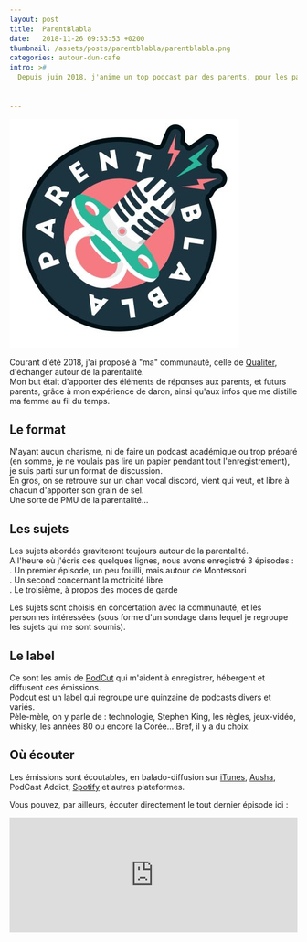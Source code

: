 ```yaml
---
layout: post
title:  ParentBlabla
date:   2018-11-26 09:53:53 +0200
thumbnail: /assets/posts/parentblabla/parentblabla.png
categories: autour-dun-cafe
intro: >#
  Depuis juin 2018, j'anime un top podcast par des parents, pour les parents  


---
```


![Logo ParentBlabla](/assets/posts/parentblabla/parentblabla.png)

Courant d'été 2018, j'ai proposé à "ma" communauté, celle de [Qualiter](http://forum.dequaliter.com/), d'échanger autour de la parentalité.  
Mon but était d'apporter des éléments de réponses aux parents, et futurs parents, grâce à mon expérience de daron, ainsi qu'aux infos que me distille ma femme au fil du temps.

## Le format

N'ayant aucun charisme, ni de faire un podcast académique ou trop préparé (en somme, je ne voulais pas lire un papier pendant tout l'enregistrement), je suis parti sur un format de discussion.  
En gros, on se retrouve sur un chan vocal discord, vient qui veut, et libre à chacun d'apporter son grain de sel.  
Une sorte de PMU de la parentalité...

## Les sujets

Les sujets abordés graviteront toujours autour de la parentalité.  
A l'heure où j'écris ces quelques lignes, nous avons enregistré 3 épisodes :  
 . Un premier épisode, un peu fouilli, mais autour de Montessori   
 . Un second concernant la motricité libre  
 . Le troisième, à propos des modes de garde  

Les sujets sont choisis en concertation avec la communauté, et les personnes intéressées (sous forme d'un sondage dans lequel je regroupe les sujets qui me sont soumis).

## Le label  

Ce sont les amis de [PodCut](https://podcut.studio/) qui m'aident à enregistrer, hébergent et diffusent ces émissions.  
Podcut est un label qui regroupe une quinzaine de podcasts divers et variés.  
Pèle-mèle, on y parle de : technologie, Stephen King, les règles, jeux-vidéo, whisky, les années 80 ou encore la Corée...  Bref, il y a du choix.

## Où écouter

Les émissions sont écoutables, en balado-diffusion sur [iTunes](https://itunes.apple.com/fr/podcast/parentblabla/id1405485827?mt=2), [Ausha](https://podcast.ausha.co/parentblabla), PodCast Addict, [Spotify](https://open.spotify.com/show/6T2qKOkx88BYdCU7Z4EnJn?si=1C9updQHQAi6JNo3uF86wQ) et autres plateformes.

Vous pouvez, par ailleurs, écouter directement le tout dernier épisode ici :  
<iframe
  frameborder="0"
  height="201px"
  width="100%"
  src="https://widget.ausha.co/index.html?chanId=KyAXtDGzNWEo&showId=2B6ztX4XDj7B&color=%232bb699&display=horizontal&v=2&height=201px&mode=latest"
></iframe>
